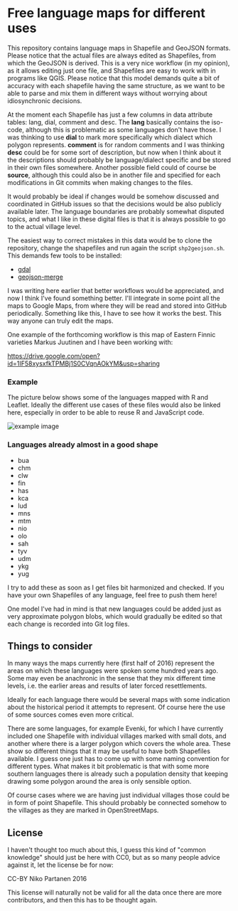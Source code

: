 # Free language maps for different uses

This repository contains language maps in Shapefile and GeoJSON formats. Please notice that the actual files are always edited as Shapefiles, from which the GeoJSON is derived. This is a very nice workflow (in my opinion), as it allows editing just one file, and Shapefiles are easy to work with in programs like QGIS. Please notice that this model demands quite a bit of accuracy with each shapefile having the same structure, as we want to be able to parse and mix them in different ways without worrying about idiosynchronic decisions.

At the moment each Shapefile has just a few columns in data attribute tables: lang, dial, comment and desc. The **lang** basically contains the iso-code, although this is problematic as some languages don't have those. I was thinking to use **dial** to mark more specifically which dialect which polygon represents. **comment** is for random comments and I was thinking **desc** could be for some sort of description, but now when I think about it the descriptions should probably be language/dialect specific and be stored in their own files somewhere. Another possible field could of course be **source**, although this could also be in another file and specified for each modifications in Git commits when making changes to the files. 

It would probably be ideal if changes would be somehow discussed and coordinated in GitHub issues so that the decisions would be also publicly available later. The language boundaries are probably somewhat disputed topics, and what I like in these digital files is that it is always possible to go to the actual village level.

The easiest way to correct mistakes in this data would be to clone the repository, change the shapefiles and run again the script `shp2geojson.sh`. This demands few tools to be installed:

- [gdal](http://www.gdal.org/)
- [geojson-merge](https://github.com/mapbox/geojson-merge)

I was writing here earlier that better workflows would be appreciated, and now I think I've found something better. I'll integrate in some point all the maps to Google Maps, from where they will be read and stored into GitHub periodically. Something like this, I have to see how it works the best. This way anyone can truly edit the maps.

One example of the forthcoming workflow is this map of Eastern Finnic varieties Markus Juutinen and I have been working with:

https://drive.google.com/open?id=1IF58xysxfkTPMBj1S0CVqnAOkYM&usp=sharing

### Example

The picture below shows some of the languages mapped with R and Leaflet. Ideally the different use cases of these files would also be linked here, especially in order to be able to reuse R and JavaScript code.

![example image](https://raw.githubusercontent.com/nikopartanen/language_maps/master/example_leaflet.png)

### Languages already almost in a good shape

- bua
- chm
- clw
- fin
- has
- kca
- lud
- mns
- mtm
- nio
- olo
- sah
- tyv
- udm
- ykg
- yug

I try to add these as soon as I get files bit harmonized and checked. If you have your own Shapefiles of any language, feel free to push them here!

One model I've had in mind is that new languages could be added just as very approximate polygon blobs, which would gradually be edited so that each change is recorded into Git log files.

## Things to consider

In many ways the maps currently here (first half of 2016) represent the areas on which these languages were spoken some hundred years ago. Some may even be anachronic in the sense that they mix different time levels, i.e. the earlier areas and results of later forced resettlements.

Ideally for each language there would be several maps with some indication about the historical period it attempts to represent. Of course here the use of some sources comes even more critical.

There are some languages, for example Evenki, for which I have currently included one Shapefile with individual villages marked with small dots, and another where there is a larger polygon which covers the whole area. These show so different things that it may be useful to have both Shapefiles available. I guess one just has to come up with some naming convention for different types. What makes it bit problematic is that with some more southern languages there is already such a population density that keeping drawing some polygon around the area is only sensible option.

Of course cases where we are having just individual villages those could be in form of point Shapefile. This should probably be connected somehow to the villages as they are marked in OpenStreetMaps.

## License

I haven't thought too much about this, I guess this kind of "common knowledge" should just be here with CC0, but as so many people advice against it, let the license be for now:

CC-BY Niko Partanen 2016

This license will naturally not be valid for all the data once there are more contributors, and then this has to be thought again.
